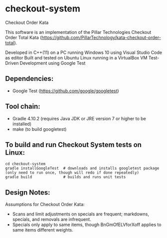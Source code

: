 # checkout-system
Checkout Order Kata

This software is an implementation of the Pillar Technologies Checkout Order Total Kata (https://github.com/PillarTechnology/kata-checkout-order-total).

Developed in C++(11) on a PC running Windows 10 using Visual Studio Code as editor
Built and tested on Ubuntu Linux running in a VirtualBox VM
Test-Driven Development using Google Test

Dependencies:
-------------
- Google Test (https://github.com/google/googletest)

Tool chain:
-----------
- Gradle 4.10.2 (requires Java JDK or JRE version 7 or higher to be installed)
- make (to build googletest)

To build and run Checkout System tests on Linux:
------------------------------------------------
```
cd checkout-system
gradle installGoogleTest  # downloads and installs googletest package (only need to run once, though will redo if done repeatedly)
gradle build              # builds and runs unit tests
```


Design Notes:
-------------

Assumptions for Checkout Order Kata:
- Scans and limit adjustments on specials are frequent; markdowns, specials, and removals are infrequent.
- Specials only apply to same items, though BnGmOfELVforXoff applies to same items different weights.

